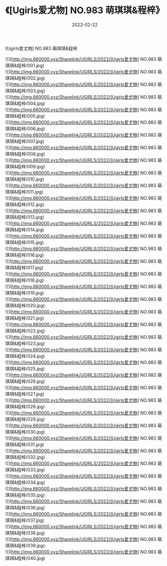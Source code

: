 ﻿---
layout: post
title:  《[Ugirls爱尤物] NO.983 萌琪琪&程梓》
date:   2022-02-22
img: http://img.660000.xyz/Sharelink/UGIRLS/2022/[Ugirls爱尤物] NO.983 萌琪琪&程梓/000.jpg
categories: [美女, 清纯, 唯美]
---

[Ugirls爱尤物] NO.983 萌琪琪&程梓

 ![](http://img.660000.xyz/Sharelink/UGIRLS/2022/[Ugirls爱尤物] NO.983 萌琪琪&程梓/001.jpg) <br>![](http://img.660000.xyz/Sharelink/UGIRLS/2022/[Ugirls爱尤物] NO.983 萌琪琪&程梓/002.jpg) <br>![](http://img.660000.xyz/Sharelink/UGIRLS/2022/[Ugirls爱尤物] NO.983 萌琪琪&程梓/003.jpg) <br>![](http://img.660000.xyz/Sharelink/UGIRLS/2022/[Ugirls爱尤物] NO.983 萌琪琪&程梓/004.jpg) <br>![](http://img.660000.xyz/Sharelink/UGIRLS/2022/[Ugirls爱尤物] NO.983 萌琪琪&程梓/005.jpg) <br>![](http://img.660000.xyz/Sharelink/UGIRLS/2022/[Ugirls爱尤物] NO.983 萌琪琪&程梓/006.jpg) <br>![](http://img.660000.xyz/Sharelink/UGIRLS/2022/[Ugirls爱尤物] NO.983 萌琪琪&程梓/007.jpg) <br>![](http://img.660000.xyz/Sharelink/UGIRLS/2022/[Ugirls爱尤物] NO.983 萌琪琪&程梓/008.jpg) <br>![](http://img.660000.xyz/Sharelink/UGIRLS/2022/[Ugirls爱尤物] NO.983 萌琪琪&程梓/009.jpg) <br>![](http://img.660000.xyz/Sharelink/UGIRLS/2022/[Ugirls爱尤物] NO.983 萌琪琪&程梓/010.jpg) <br>![](http://img.660000.xyz/Sharelink/UGIRLS/2022/[Ugirls爱尤物] NO.983 萌琪琪&程梓/011.jpg) <br>![](http://img.660000.xyz/Sharelink/UGIRLS/2022/[Ugirls爱尤物] NO.983 萌琪琪&程梓/012.jpg) <br>![](http://img.660000.xyz/Sharelink/UGIRLS/2022/[Ugirls爱尤物] NO.983 萌琪琪&程梓/013.jpg) <br>![](http://img.660000.xyz/Sharelink/UGIRLS/2022/[Ugirls爱尤物] NO.983 萌琪琪&程梓/014.jpg) <br>![](http://img.660000.xyz/Sharelink/UGIRLS/2022/[Ugirls爱尤物] NO.983 萌琪琪&程梓/015.jpg) <br>![](http://img.660000.xyz/Sharelink/UGIRLS/2022/[Ugirls爱尤物] NO.983 萌琪琪&程梓/016.jpg) <br>![](http://img.660000.xyz/Sharelink/UGIRLS/2022/[Ugirls爱尤物] NO.983 萌琪琪&程梓/017.jpg) <br>![](http://img.660000.xyz/Sharelink/UGIRLS/2022/[Ugirls爱尤物] NO.983 萌琪琪&程梓/018.jpg) <br>![](http://img.660000.xyz/Sharelink/UGIRLS/2022/[Ugirls爱尤物] NO.983 萌琪琪&程梓/019.jpg) <br>![](http://img.660000.xyz/Sharelink/UGIRLS/2022/[Ugirls爱尤物] NO.983 萌琪琪&程梓/020.jpg) <br>![](http://img.660000.xyz/Sharelink/UGIRLS/2022/[Ugirls爱尤物] NO.983 萌琪琪&程梓/021.jpg) <br>![](http://img.660000.xyz/Sharelink/UGIRLS/2022/[Ugirls爱尤物] NO.983 萌琪琪&程梓/022.jpg) <br>![](http://img.660000.xyz/Sharelink/UGIRLS/2022/[Ugirls爱尤物] NO.983 萌琪琪&程梓/023.jpg) <br>![](http://img.660000.xyz/Sharelink/UGIRLS/2022/[Ugirls爱尤物] NO.983 萌琪琪&程梓/024.jpg) <br>![](http://img.660000.xyz/Sharelink/UGIRLS/2022/[Ugirls爱尤物] NO.983 萌琪琪&程梓/025.jpg) <br>![](http://img.660000.xyz/Sharelink/UGIRLS/2022/[Ugirls爱尤物] NO.983 萌琪琪&程梓/026.jpg) <br>![](http://img.660000.xyz/Sharelink/UGIRLS/2022/[Ugirls爱尤物] NO.983 萌琪琪&程梓/027.jpg) <br>![](http://img.660000.xyz/Sharelink/UGIRLS/2022/[Ugirls爱尤物] NO.983 萌琪琪&程梓/028.jpg) <br>![](http://img.660000.xyz/Sharelink/UGIRLS/2022/[Ugirls爱尤物] NO.983 萌琪琪&程梓/029.jpg) <br>![](http://img.660000.xyz/Sharelink/UGIRLS/2022/[Ugirls爱尤物] NO.983 萌琪琪&程梓/030.jpg) <br>![](http://img.660000.xyz/Sharelink/UGIRLS/2022/[Ugirls爱尤物] NO.983 萌琪琪&程梓/031.jpg) <br>![](http://img.660000.xyz/Sharelink/UGIRLS/2022/[Ugirls爱尤物] NO.983 萌琪琪&程梓/032.jpg) <br>![](http://img.660000.xyz/Sharelink/UGIRLS/2022/[Ugirls爱尤物] NO.983 萌琪琪&程梓/033.jpg) <br>![](http://img.660000.xyz/Sharelink/UGIRLS/2022/[Ugirls爱尤物] NO.983 萌琪琪&程梓/034.jpg) <br>![](http://img.660000.xyz/Sharelink/UGIRLS/2022/[Ugirls爱尤物] NO.983 萌琪琪&程梓/035.jpg) <br>![](http://img.660000.xyz/Sharelink/UGIRLS/2022/[Ugirls爱尤物] NO.983 萌琪琪&程梓/036.jpg) <br>![](http://img.660000.xyz/Sharelink/UGIRLS/2022/[Ugirls爱尤物] NO.983 萌琪琪&程梓/037.jpg) <br>![](http://img.660000.xyz/Sharelink/UGIRLS/2022/[Ugirls爱尤物] NO.983 萌琪琪&程梓/038.jpg) <br>![](http://img.660000.xyz/Sharelink/UGIRLS/2022/[Ugirls爱尤物] NO.983 萌琪琪&程梓/039.jpg) <br>![](http://img.660000.xyz/Sharelink/UGIRLS/2022/[Ugirls爱尤物] NO.983 萌琪琪&程梓/040.jpg) <br>